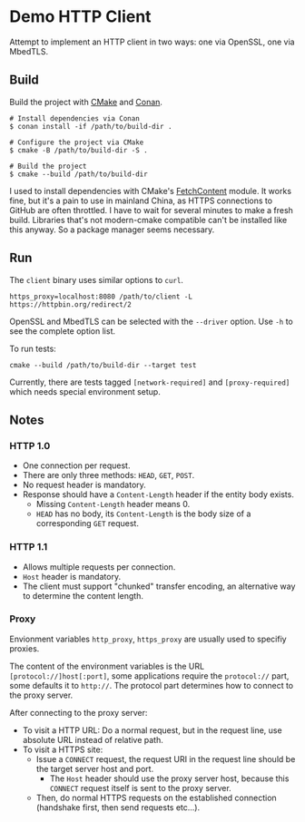 # Demo HTTP Client

Attempt to implement an HTTP client in two ways: one via OpenSSL, one via MbedTLS.

## Build

Build the project with [CMake](https://cmake.org/) and [Conan](https://conan.io/).

    # Install dependencies via Conan
    $ conan install -if /path/to/build-dir .

    # Configure the project via CMake
    $ cmake -B /path/to/build-dir -S .

    # Build the project
    $ cmake --build /path/to/build-dir

I used to install dependencies with CMake's [FetchContent](https://cmake.org/cmake/help/latest/module/FetchContent.html) module. It works fine, but it's a pain to use in mainland China, as HTTPS connections to GitHub are often throttled. I have to wait for several minutes to make a fresh build. Libraries that's not modern-cmake compatible can't be installed like this anyway. So a package manager seems necessary.

## Run

The `client` binary uses similar options to `curl`.

    https_proxy=localhost:8080 /path/to/client -L https://httpbin.org/redirect/2

OpenSSL and MbedTLS can be selected with the `--driver` option. Use `-h` to see the complete option list.

To run tests:

    cmake --build /path/to/build-dir --target test

Currently, there are tests tagged `[network-required]` and `[proxy-required]` which needs special environment setup.

## Notes

### HTTP 1.0

* One connection per request.
* There are only three methods: `HEAD`, `GET`, `POST`.
* No request header is mandatory.
* Response should have a `Content-Length` header if the entity body exists.
  * Missing `Content-Length` header means 0.
  * `HEAD` has no body, its `Content-Length` is the body size of a corresponding `GET` request.

### HTTP 1.1

* Allows multiple requests per connection.
* `Host` header is mandatory.
* The client must support "chunked" transfer encoding, an alternative way to determine the content length.

### Proxy

Envionment variables `http_proxy`, `https_proxy` are usually used to specifiy proxies.

The content of the environment variables is the URL `[protocol://]host[:port]`, some applications require the `protocol://` part, some defaults it to `http://`. The protocol part determines how to connect to the proxy server.

After connecting to the proxy server:

* To visit a HTTP URL: Do a normal request, but in the request line, use absolute URL instead of relative path.
* To visit a HTTPS site:
  * Issue a `CONNECT` request, the request URI in the request line should be the target server host and port.
    * The `Host` header should use the proxy server host, because this `CONNECT` request itself is sent to the proxy server.
  * Then, do normal HTTPS requests on the established connection (handshake first, then send requests etc...).
